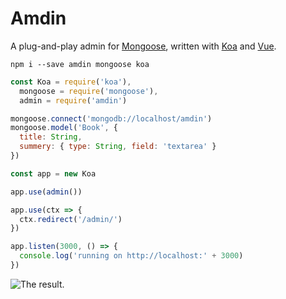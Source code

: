 # Amdin

A plug-and-play admin for [Mongoose](http://mongoosejs.com), written with [Koa](http://koajs.com) and [Vue](https://vuejs.org).

```
npm i --save amdin mongoose koa
```

```js
const Koa = require('koa'),
  mongoose = require('mongoose'),
  admin = require('amdin')

mongoose.connect('mongodb://localhost/amdin')
mongoose.model('Book', {
  title: String,
  summery: { type: String, field: 'textarea' }
})

const app = new Koa

app.use(admin())

app.use(ctx => {
  ctx.redirect('/admin/')
})

app.listen(3000, () => {
  console.log('running on http://localhost:' + 3000)
})
```

![The result.](https://i.imgur.com/Wah72V8.png)
